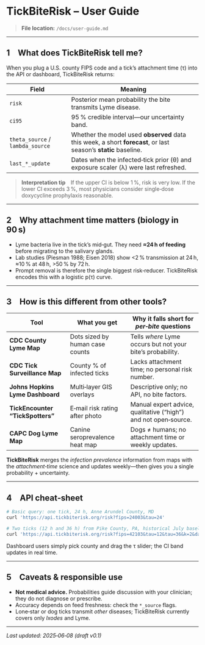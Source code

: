 # TickBiteRisk – User Guide

> **File location:** `/docs/user-guide.md`

---

## 1 What does TickBiteRisk tell me?

When you plug a U.S. county FIPS code and a tick’s attachment time (τ) into the API or dashboard, TickBiteRisk returns:

| Field                            | Meaning                                                                                                         |
| -------------------------------- | --------------------------------------------------------------------------------------------------------------- |
| `risk`                           | Posterior mean probability the bite transmits Lyme disease.                                                     |
| `ci95`                           | 95 % credible interval—our uncertainty band.                                                                    |
| `theta_source` / `lambda_source` | Whether the model used **observed** data this week, a short **forecast**, or last season’s **static** baseline. |
| `last_*_update`                  | Dates when the infected‑tick prior (θ) and exposure scaler (λ) were last refreshed.                             |

> **Interpretation tip** If the upper CI is below 1 %, risk is very low. If the lower CI exceeds 3 %, most physicians consider single‑dose doxycycline prophylaxis reasonable.

---

## 2 Why attachment time matters (biology in 90 s)

* Lyme bacteria live in the tick’s mid‑gut.  They need **≈24 h of feeding** before migrating to the salivary glands.
* Lab studies (Piesman 1988; Eisen 2018) show <2 % transmission at 24 h, ≈10 % at 48 h, >50 % by 72 h.
* Prompt removal is therefore the single biggest risk‑reducer.  TickBiteRisk encodes this with a logistic p(τ) curve.

---

## 3 How is this different from other tools?

| Tool                             | What you get                    | Why it falls short for *per‑bite* questions                     |
| -------------------------------- | ------------------------------- | --------------------------------------------------------------- |
| **CDC County Lyme Map**          | Dots sized by human case counts | Tells *where* Lyme occurs but not your bite’s probability.      |
| **CDC Tick Surveillance Map**    | County % of infected ticks      | Lacks attachment time; no personal risk number.                 |
| **Johns Hopkins Lyme Dashboard** | Multi‑layer GIS overlays        | Descriptive only; no API, no bite factors.                      |
| **TickEncounter “TickSpotters”** | E‑mail risk rating after photo  | Manual expert advice, qualitative (“high”) and not open‑source. |
| **CAPC Dog Lyme Map**            | Canine seroprevalence heat map  | Dogs ≠ humans; no attachment time or weekly updates.            |

**TickBiteRisk** merges the *infection prevalence* information from maps with the *attachment‑time* science and updates weekly—then gives you a single probability + uncertainty.

---

## 4 API cheat‑sheet

```bash
# Basic query: one tick, 24 h, Anne Arundel County, MD
curl 'https://api.tickbiterisk.org/risk?fips=24003&tau=24'

# Two ticks (12 h and 36 h) from Pike County, PA, historical July baseline
curl 'https://api.tickbiterisk.org/risk?fips=42103&tau=12&tau=36&k=2&date=2024-07-15'
```

Dashboard users simply pick county and drag the τ slider; the CI band updates in real time.

---

## 5 Caveats & responsible use

* **Not medical advice.**  Probabilities guide discussion with your clinician; they do not diagnose or prescribe.
* Accuracy depends on feed freshness: check the `*_source` flags.
* Lone‑star or dog ticks transmit *other* diseases; TickBiteRisk currently covers only *Ixodes* and Lyme.

---

*Last updated: 2025‑06‑08 (draft v0.1)*
